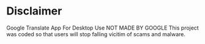 # Disclaimer
Google Translate App For Desktop Use NOT MADE BY GOOGLE
This project was coded so that users will stop falling vicitim of scams and malware.
